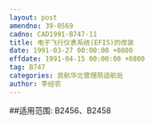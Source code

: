 ```yaml
---
layout: post
amendno: 39-0569
cadno: CAD1991-B747-11
title: 电子飞行仪表系统(EFIS)的改装
date: 1991-03-27 00:00:00 +0800
effdate: 1991-04-15 00:00:00 +0800
tag: B747
categories: 民航华北管理局适航处
author: 李经农
---
```


##适用范围:
B2456、B2458

